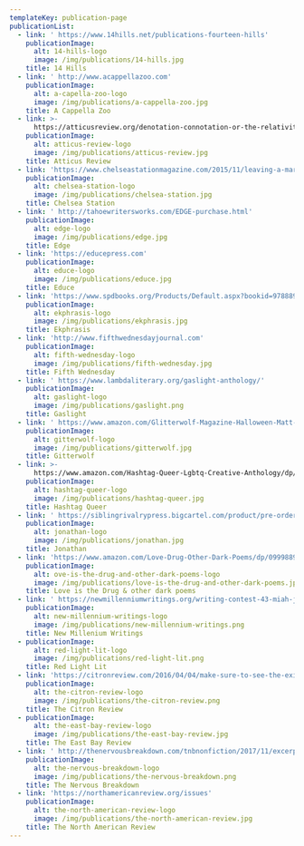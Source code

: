 ```yaml
---
templateKey: publication-page
publicationList:
  - link: ' https://www.14hills.net/publications-fourteen-hills'
    publicationImage:
      alt: 14-hills-logo
      image: /img/publications/14-hills.jpg
    title: 14 Hills
  - link: ' http://www.acappellazoo.com'
    publicationImage:
      alt: a-capella-zoo-logo
      image: /img/publications/a-cappella-zoo.jpg
    title: A Cappella Zoo
  - link: >-
      https://atticusreview.org/denotation-connotation-or-the-relativity-of-shit/
    publicationImage:
      alt: atticus-review-logo
      image: /img/publications/atticus-review.jpg
    title: Atticus Review
  - link: 'https://www.chelseastationmagazine.com/2015/11/leaving-a-mark.html'
    publicationImage:
      alt: chelsea-station-logo
      image: /img/publications/chelsea-station.jpg
    title: Chelsea Station
  - link: ' http://tahoewritersworks.com/EDGE-purchase.html'
    publicationImage:
      alt: edge-logo
      image: /img/publications/edge.jpg
    title: Edge
  - link: 'https://educepress.com'
    publicationImage:
      alt: educe-logo
      image: /img/publications/educe.jpg
    title: Educe
  - link: 'https://www.spdbooks.org/Products/Default.aspx?bookid=9788892926219'
    publicationImage:
      alt: ekphrasis-logo
      image: /img/publications/ekphrasis.jpg
    title: Ekphrasis
  - link: 'http://www.fifthwednesdayjournal.com'
    publicationImage:
      alt: fifth-wednesday-logo
      image: /img/publications/fifth-wednesday.jpg
    title: Fifth Wednesday
  - link: ' https://www.lambdaliterary.org/gaslight-anthology/'
    publicationImage:
      alt: gaslight-logo
      image: /img/publications/gaslight.png
    title: Gaslight
  - link: ' https://www.amazon.com/Glitterwolf-Magazine-Halloween-Matt-Cresswell/dp/1518721036'
    publicationImage:
      alt: gitterwolf-logo
      image: /img/publications/gitterwolf.jpg
    title: Gitterwolf
  - link: >-
      https://www.amazon.com/Hashtag-Queer-Lgbtq-Creative-Anthology/dp/194695201X
    publicationImage:
      alt: hashtag-queer-logo
      image: /img/publications/hashtag-queer.jpg
    title: Hashtag Queer
  - link: ' https://siblingrivalrypress.bigcartel.com/product/pre-order-jonathan-issue-10-a-journal-of-queer-male-fiction-last-all-male-issue'
    publicationImage:
      alt: jonathan-logo
      image: /img/publications/jonathan.jpg
    title: Jonathan
  - link: 'https://www.amazon.com/Love-Drug-Other-Dark-Poems/dp/0999889508'
    publicationImage:
      alt: ove-is-the-drug-and-other-dark-poems-logo
      image: /img/publications/love-is-the-drug-and-other-dark-poems.jpg
    title: Love is the Drug & other dark poems
  - link: ' https://newmillenniumwritings.org/writing-contest-43-miah-jeffra-flash-fiction-winner/'
    publicationImage:
      alt: new-millennium-writings-logo
      image: /img/publications/new-millennium-writings.png
    title: New Millenium Writings
  - publicationImage:
      alt: red-light-lit-logo
      image: /img/publications/red-light-lit.png
    title: Red Light Lit
  - link: 'https://citronreview.com/2016/04/04/make-sure-to-see-the-exit-door/'
    publicationImage:
      alt: the-citron-review-logo
      image: /img/publications/the-citron-review.png
    title: The Citron Review
  - publicationImage:
      alt: the-east-bay-review-logo
      image: /img/publications/the-east-bay-review.jpg
    title: The East Bay Review
  - link: ' http://thenervousbreakdown.com/tnbnonfiction/2017/11/excerpt-from-the-first-church-of-whats-happening-by-miah-jeffra/'
    publicationImage:
      alt: the-nervous-breakdown-logo
      image: /img/publications/the-nervous-breakdown.png
    title: The Nervous Breakdown
  - link: 'https://northamericanreview.org/issues'
    publicationImage:
      alt: the-north-american-review-logo
      image: /img/publications/the-north-american-review.jpg
    title: The North American Review
---
```


